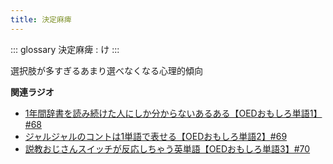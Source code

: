 ```yaml
---
title: 決定麻痺
---
```


::: glossary
決定麻痺 : け
:::

選択肢が多すぎるあまり選べなくなる心理的傾向

**関連ラジオ**

-   [1年間辞書を読み続けた人にしか分からないあるある【OEDおもしろ単語1】#68](https://www.youtube.com/watch?v=b5-G9dzdLzI)
-   [ジャルジャルのコントは1単語で表せる【OEDおもしろ単語2】#69](https://www.youtube.com/watch?v=WffHr9ypGsw)
-   [説教おじさんスイッチが反応しちゃう英単語【OEDおもしろ単語3】#70](https://www.youtube.com/watch?v=-d742iuB7L0)
